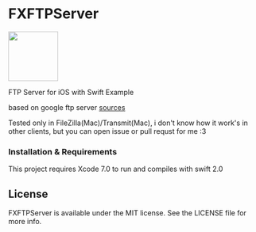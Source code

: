 # FXFTPServer

<img src="https://raw.githubusercontent.com/kioshimafx/FXFTPServer/master/FXFTPServer/Assets.xcassets/AppIcon.appiconset/Icon-60%403x.png" align="center" width="100" height="100"/>

FTP Server for iOS with Swift Example

based on google ftp server [sources](https://code.google.com/archive/p/ios-ftp-server/)

Tested only in FileZilla(Mac)/Transmit(Mac), i don't know how it work's in other clients, but you can open issue or pull requst for me :3

### Installation & Requirements

This project requires Xcode 7.0 to run and compiles with swift 2.0

## License
FXFTPServer is available under the MIT license. See the LICENSE file for more info.
